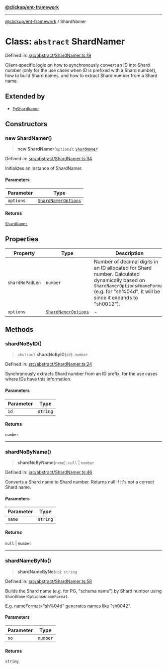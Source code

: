 [**@clickup/ent-framework**](../README.md)

***

[@clickup/ent-framework](../globals.md) / ShardNamer

# Class: `abstract` ShardNamer

Defined in: [src/abstract/ShardNamer.ts:19](https://github.com/clickup/ent-framework/blob/master/src/abstract/ShardNamer.ts#L19)

Client-specific logic on how to synchronously convert an ID into Shard number
(only for the use cases when ID is prefixed with a Shard number), how to
build Shard names, and how to extract Shard number from a Shard name.

## Extended by

- [`PgShardNamer`](PgShardNamer.md)

## Constructors

### new ShardNamer()

> **new ShardNamer**(`options`): [`ShardNamer`](ShardNamer.md)

Defined in: [src/abstract/ShardNamer.ts:34](https://github.com/clickup/ent-framework/blob/master/src/abstract/ShardNamer.ts#L34)

Initializes an instance of ShardNamer.

#### Parameters

| Parameter | Type |
| ------ | ------ |
| `options` | [`ShardNamerOptions`](../interfaces/ShardNamerOptions.md) |

#### Returns

[`ShardNamer`](ShardNamer.md)

## Properties

| Property | Type | Description |
| ------ | ------ | ------ |
| <a id="shardnopadlen"></a> `shardNoPadLen` | `number` | Number of decimal digits in an ID allocated for Shard number. Calculated dynamically based on `ShardNamerOptions#nameFormat` (e.g. for "sh%04d", it will be 4 since it expands to "sh0012"). |
| <a id="options-1"></a> `options` | [`ShardNamerOptions`](../interfaces/ShardNamerOptions.md) | - |

## Methods

### shardNoByID()

> `abstract` **shardNoByID**(`id`): `number`

Defined in: [src/abstract/ShardNamer.ts:24](https://github.com/clickup/ent-framework/blob/master/src/abstract/ShardNamer.ts#L24)

Synchronously extracts Shard number from an ID prefix, for the use cases
where IDs have this information.

#### Parameters

| Parameter | Type |
| ------ | ------ |
| `id` | `string` |

#### Returns

`number`

***

### shardNoByName()

> **shardNoByName**(`name`): `null` \| `number`

Defined in: [src/abstract/ShardNamer.ts:46](https://github.com/clickup/ent-framework/blob/master/src/abstract/ShardNamer.ts#L46)

Converts a Shard name to Shard number. Returns null if it's not a correct
Shard name.

#### Parameters

| Parameter | Type |
| ------ | ------ |
| `name` | `string` |

#### Returns

`null` \| `number`

***

### shardNameByNo()

> **shardNameByNo**(`no`): `string`

Defined in: [src/abstract/ShardNamer.ts:58](https://github.com/clickup/ent-framework/blob/master/src/abstract/ShardNamer.ts#L58)

Builds the Shard name (e.g. for PG, "schema name") by Shard number using
`ShardNamerOptions#nameFormat`.

E.g. nameFormat="sh%04d" generates names like "sh0042".

#### Parameters

| Parameter | Type |
| ------ | ------ |
| `no` | `number` |

#### Returns

`string`
